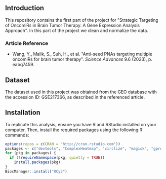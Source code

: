 ## Introduction
This repository contains the first part of the project for "Strategic Targeting of OncomiRs in Brain Tumor Therapy: A Gene Expression Analysis Approach". In this part of the project we clean and normalize the data. 

### Article Reference
- Wang, Y., Malik, S., Suh, H., et al. "Anti-seed PNAs targeting multiple oncomiRs for brain tumor therapy". _Science Advances_ 9.6 (2023), p. eabq7459.

## Dataset
The dataset used in this project was obtained from the GEO database with the accession ID: GSE217366, as described in the referenced article.

## Installation

To replicate this analysis, ensure you have R and RStudio installed on your computer. Then, install the required packages using the following R commands:

```R
options(repos = c(CRAN = "http://cran.rstudio.com"))
packages <- c("devtools", "ComplexHeatmap", "circlize", "magick", "gprofiler2", "Rcurl", "BiocManager", "knitcitations")
for (pkg in packages) {
  if (!requireNamespace(pkg, quietly = TRUE))
    install.packages(pkg)
}
BiocManager::install("RCy3")
